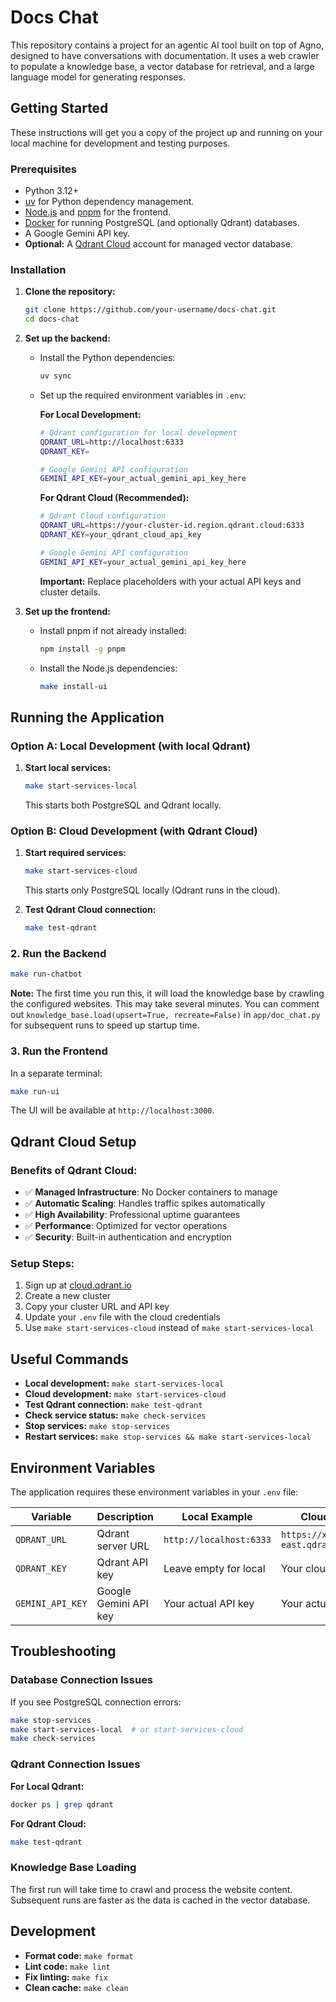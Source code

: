 # Docs Chat

This repository contains a project for an agentic AI tool built on top of Agno, designed to have conversations with documentation. It uses a web crawler to populate a knowledge base, a vector database for retrieval, and a large language model for generating responses.

## Getting Started

These instructions will get you a copy of the project up and running on your local machine for development and testing purposes.

### Prerequisites

- Python 3.12+
- [uv](https://docs.astral.sh/uv/) for Python dependency management.
- [Node.js](https://nodejs.org/en) and [pnpm](https://pnpm.io/) for the frontend.
- [Docker](https://www.docker.com/) for running PostgreSQL (and optionally Qdrant) databases.
- A Google Gemini API key.
- **Optional:** A [Qdrant Cloud](https://cloud.qdrant.io) account for managed vector database.

### Installation

1.  **Clone the repository:**
    ```bash
    git clone https://github.com/your-username/docs-chat.git
    cd docs-chat
    ```

2.  **Set up the backend:**
    - Install the Python dependencies:
      ```bash
      uv sync
      ```
    - Set up the required environment variables in `.env`:
      
      **For Local Development:**
      ```bash
      # Qdrant configuration for local development
      QDRANT_URL=http://localhost:6333
      QDRANT_KEY=

      # Google Gemini API configuration
      GEMINI_API_KEY=your_actual_gemini_api_key_here
      ```
      
      **For Qdrant Cloud (Recommended):**
      ```bash
      # Qdrant Cloud configuration
      QDRANT_URL=https://your-cluster-id.region.qdrant.cloud:6333
      QDRANT_KEY=your_qdrant_cloud_api_key

      # Google Gemini API configuration
      GEMINI_API_KEY=your_actual_gemini_api_key_here
      ```
      **Important:** Replace placeholders with your actual API keys and cluster details.

3.  **Set up the frontend:**
    - Install pnpm if not already installed:
      ```bash
      npm install -g pnpm
      ```
    - Install the Node.js dependencies:
      ```bash
      make install-ui
      ```

## Running the Application

### Option A: Local Development (with local Qdrant)

1. **Start local services:**
   ```bash
   make start-services-local
   ```
   This starts both PostgreSQL and Qdrant locally.

### Option B: Cloud Development (with Qdrant Cloud)

1. **Start required services:**
   ```bash
   make start-services-cloud
   ```
   This starts only PostgreSQL locally (Qdrant runs in the cloud).

2. **Test Qdrant Cloud connection:**
   ```bash
   make test-qdrant
   ```

### 2. Run the Backend

```bash
make run-chatbot
```

**Note:** The first time you run this, it will load the knowledge base by crawling the configured websites. This may take several minutes. You can comment out `knowledge_base.load(upsert=True, recreate=False)` in `app/doc_chat.py` for subsequent runs to speed up startup time.

### 3. Run the Frontend

In a separate terminal:

```bash
make run-ui
```

The UI will be available at `http://localhost:3000`.

## Qdrant Cloud Setup

### Benefits of Qdrant Cloud:
- ✅ **Managed Infrastructure**: No Docker containers to manage
- ✅ **Automatic Scaling**: Handles traffic spikes automatically  
- ✅ **High Availability**: Professional uptime guarantees
- ✅ **Performance**: Optimized for vector operations
- ✅ **Security**: Built-in authentication and encryption

### Setup Steps:
1. Sign up at [cloud.qdrant.io](https://cloud.qdrant.io)
2. Create a new cluster
3. Copy your cluster URL and API key
4. Update your `.env` file with the cloud credentials
5. Use `make start-services-cloud` instead of `make start-services-local`

## Useful Commands

- **Local development:** `make start-services-local`
- **Cloud development:** `make start-services-cloud`
- **Test Qdrant connection:** `make test-qdrant`
- **Check service status:** `make check-services`
- **Stop services:** `make stop-services`
- **Restart services:** `make stop-services && make start-services-local`

## Environment Variables

The application requires these environment variables in your `.env` file:

| Variable | Description | Local Example | Cloud Example |
|----------|-------------|---------------|---------------|
| `QDRANT_URL` | Qdrant server URL | `http://localhost:6333` | `https://xyz-abc.us-east.qdrant.cloud:6333` |
| `QDRANT_KEY` | Qdrant API key | Leave empty for local | Your cloud API key |
| `GEMINI_API_KEY` | Google Gemini API key | Your actual API key | Your actual API key |

## Troubleshooting

### Database Connection Issues

If you see PostgreSQL connection errors:
```bash
make stop-services
make start-services-local  # or start-services-cloud
make check-services
```

### Qdrant Connection Issues

**For Local Qdrant:**
```bash
docker ps | grep qdrant
```

**For Qdrant Cloud:**
```bash
make test-qdrant
```

### Knowledge Base Loading

The first run will take time to crawl and process the website content. Subsequent runs are faster as the data is cached in the vector database.

## Development

- **Format code:** `make format`
- **Lint code:** `make lint`
- **Fix linting:** `make fix`
- **Clean cache:** `make clean`

